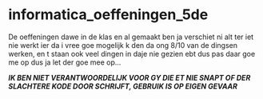 # informatica_oeffeningen_5de
De oeffeningen dawe in de klas en al gemaakt ben ja verschiet ni alt ter iet nie werkt ier da i vree goe mogelijk k den da ong 8/10 van de dingsen werken, en t staan ook veel dingen in daje nie gezien ebt dus pas daar goe me op
dus ja let der goe mee op...

***IK BEN ___NIET___ VERANTWOORDELIJK VOOR GY DIE ET NIE SNAPT OF DER SLACHTERE KODE DOOR SCHRIJFT, GEBRUIK IS OP EIGEN GEVAAR***
